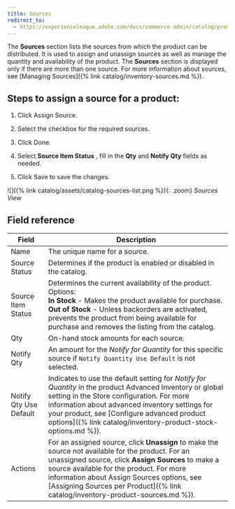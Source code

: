 ```yaml
---
title: Sources
redirect_to:
  - https://experienceleague.adobe.com/docs/commerce-admin/catalog/products/settings/sources.html
---
```


The **Sources** section lists the sources from which the product can be distributed. It is used to assign and unassign sources as well as manage the quantity and availability of the product. The **Sources** section is displayed only if there are more than one source. For more information about sources, see [Managing Sources]({% link catalog/inventory-sources.md %}).

## Steps to assign a source for a product:

1. Click <span class="btn">Assign Source</span>.

1. Select the checkbox for the required sources.

1. Click <span class="btn">Done</span>.

1. Select **Source Item Status** , fill in the **Qty** and **Notify Qty** fields as needed.

1. Click <span class="btn">Save</span> to save the changes.

![]({% link catalog/assets/catalog-sources-list.png %}){: .zoom}
_Sources View_

## Field reference

|Field|Description|
|--- |--- |
|Name|The unique name for a source.|
|Source Status|Determines if the product is enabled or disabled in the catalog.|
|Source Item Status|Determines the current availability of the product. Options:<br />**In Stock** - Makes the product available for purchase.<br />**Out of Stock** - Unless backorders are activated, prevents the product from being available for purchase and removes the listing from the catalog.|
|Qty|On-hand stock amounts for each source.|
|Notify Qty|An amount for the _Notify for Quantity_ for this specific source if `Notify Quantity Use Default` is not selected.|
|Notify Qty Use Default|Indicates to use the default setting for _Notify for Quantity_ in the product Advanced Inventory or global setting in the Store configuration. For more information about advanced inventory settings for your product, see [Configure advanced product options]({% link catalog/inventory-product-stock-options.md %}).|
|Actions|For an assigned source, click **Unassign** to make the source not available for the product. For an unassigned source, click **Assign Sources** to make a source available for the product. For more information about Assign Sources options, see [Assigning Sources per Product]({% link catalog/inventory-product-sources.md %}).|
